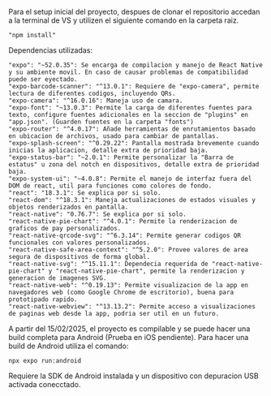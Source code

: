 Para el setup inicial del proyecto, despues de clonar el repositorio accedan a la terminal de VS y utilizen el siguiente comando en la carpeta raiz.
    
    "npm install" 

Dependencias utilizadas:

    "expo": "~52.0.35": Se encarga de compilacion y manejo de React Native y su ambiente movil. En caso de causar problemas de compatibilidad puede ser eyectado.
    "expo-barcode-scanner": "^13.0.1": Requiere de "expo-camera", permite lectura de diferentes codigos, incluyendo QRs.
    "expo-camera": "^16.0.16": Maneja uso de camara.
    "expo-font": "~13.0.3": Permite la carga de diferentes fuentes para texto, configure fuentes adicionales en la seccion de "plugins" en "app.json". (Guarden fuentes en la carpeta "fonts")
    "expo-router": "^4.0.17": Añade herramientas de enrutamientos basado en ubicacion de archivos, usado para cambiar de pantallas.
    "expo-splash-screen": "^0.29.22": Pantalla mostrada brevemente cuando inicias la aplicacion, detalle extra de prioridad baja.
    "expo-status-bar": "~2.0.1": Permite personalizar la "Barra de estatus" u zona del notch en dispositivos, detalle extra de prioridad baja.
    "expo-system-ui": "~4.0.8": Permite el manejo de interfaz fuera del DOM de react, util para funciones como colores de fondo.
    "react": "18.3.1": Se explica por si solo.
    "react-dom": "^18.3.1": Maneja actualizaciones de estados visuales y objetos renderizados en pantalla.
    "react-native": "0.76.7": Se explica por si solo.
    "react-native-pie-chart": "^4.0.1": Permite la renderizacion de graficos de pay personalizados.
    "react-native-qrcode-svg": "^6.3.14": Permite generar codigos QR funcionales con valores personalizados.
    "react-native-safe-area-context": "^5.2.0": Provee valores de area segura de dispositivos de forma global.
    "react-native-svg": "^15.11.1": Dependecia requerida de "react-native-pie-chart" y "react-native-pie-chart", permite la renderizacion y generacion de imagenes SVG.
    "react-native-web": "^0.19.13": Permite visualizacion de la app en navegadores web (como Google Chrome de escritorio), buena para prototipado rapido.
    "react-native-webview": "^13.13.2": Permite acceso a visualizaciones de paginas web desde la app, podria ser util en un futuro.

A partir del 15/02/2025, el proyecto es compilable y se puede hacer una build completa para Android (Prueba en iOS pendiente). 
Para hacer una build de Android utiliza el comando:

    npx expo run:android

Requiere la SDK de Android instalada y un dispositivo con depuracion USB activada conecctado.
